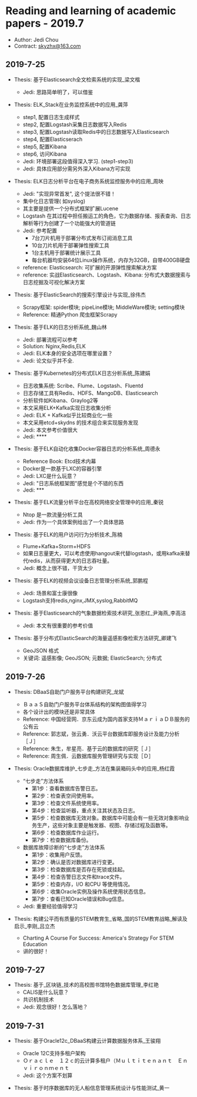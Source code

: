 # Reading and learning of academic papers - 2019.7

* Author: Jedi Chou
* Contract: skyzhx@163.com

## 2019-7-25

* Thesis: 基于Elasticsearch全文检索系统的实现_梁文楷
  * Jedi: 思路简单明了，可以借鉴

* Thesis: ELK_Stack在业务监控系统中的应用_龚萍
  * step1, 配置日志生成样式
  * step2, 配置Logstash采集日志数据写入Redis
  * step3, 配置Logstash读取Redis中的日志数据写入Elasticsearch
  * step4, 配置Elasticserach
  * step5, 配置Kibana
  * step6, 访问Kibana
  * Jedi: 环境部署这段值得深入学习. (step1-step3)
  * Jedi: 具体应用部分需另外深入Kibana方可实现

* Thesis: ELK日志分析平台在电子商务系统监控服务中的应用_周映
  * Jedi: "实现异常首发", 这个提法很不错！
  * 集中化日志管理( 如syslog)
  * 其主要是提供一个分布式框架扩展Lucene
  * Logstash 在其过程中担任搬运工的角色，它为数据存储、报表查询、日志解析等行为创建了一个功能强大的管道链
  * Jedi: 参考配置
    * 7台刀片机用于部署分布式发布订阅消息工具
    * 10台刀片机用于部署弹性搜索工具
    * 1台主机用于部署统计展示工具
    * 每台机器均安装64位Linux操作系统，内存为32GB，自带400GB硬盘
  * reference: Elasticsearch: 可扩展的开源弹性搜索解决方案
  * reference: 实战Elasticsearch、Logstash、Kibana: 分布式大数据搜索与日志挖掘及可视化解决方案

* Thesis: 基于ElasticSearch的搜索引擎设计与实现_徐伟杰
  * Scrapy框架: spider模块; pipeLine模块; MiddleWare模块; setting模块
  * Reference: 精通Python 爬虫框架Scrapy

* Thesis: 基于ELK的日志分析系统_魏山林
  * Jedi: 部署流程可以参考
  * Solution: Nginx,Redis,ELK
  * Jedi: ELK本身的安全选项在哪里设置？
  * Jedi: 论文似乎并不全.

* Thesis: 基于Kubernetes的分布式ELK日志分析系统_陈建娟
  * 日志收集系统: Scribe、Flume、Logstash、Fluentd
  * 日志存储工具有Redis、HDFS、MangoDB、Elasticsearch
  * 分析软件如Kibana、Graylog2等
  * 本文采用ELK+Kafka实现日志收集分析
  * Jedi: ELK + Kafka似乎比较商业化一些
  * 本文采用etcd+skydns 的技术组合来实现服务发现
  * Jedi: 本文参考价值很大
  * Jedi: ****

* Thesis: 基于ELK自动化收集Docker容器日志的分析系统_周德永
  * Reference Book: Etcd技术内幕
  * Docker是一款基于LXC的容器引擎
  * Jedi: LXC是什么玩意？
  * Jedi: "日志系统框架图"感觉是个不错的东西
  * Jedi: ***

* Thesis: 基于ELK流量分析平台在高校网络安全管理中的应用_秦锐
  * Ntop 是一款流量分析工具
  * Jedi: 作为一个具体案例给出了一个具体思路

* Thesis: 基于ELK的用户访问行为分析技术_陈楠
  * Flume+Kafka+Storm+HDFS
  * 如果日志量更大，可以考虑使用hangout来代替logstash，或用kafka来替代redis，从而获得更大的日志吞吐量。
  * Jedi: 概念上很不错，干货太少

* Thesis: 基于ELK的视频会议设备日志管理分析系统_郭鹏程
  * Jedi: 场景和富士康很像
  * Logstash支持redis,nginx,JMX,syslog,RabbitMQ

* Thesis: 基于Elasticsearch的气象数据检索技术研究_张恩红_尹海燕_李高洁
  * Jedi: 本文有很重要的参考价值

* Thesis: 基于分布式ElasticSearch的海量遥感影像检索方法研究_卿建飞
  * GeoJSON 格式
  * 关键词: 遥感影像; GeoJSON; 元数据; ElasticSearch; 分布式
  
## 2019-7-26

* Thesis: DBaaS自助门户服务平台构建研究_龙斌
  * ＢａａＳ自助门户服务平台体系结构的架构图值得学习
  * 各个设计出的模块还是非常具体
  * Reference: 中国经营网．京东云成为国内首家支持ＭａｒｉａＤＢ服务的公有云
  * Reference: 郭志斌，张云勇．沃云平台数据库即服务设计及能力分析［Ｊ］
  * Reference: 朱生，牟星亮．基于云的数据库的研究［Ｊ］
  * Reference: 周生佩．云数据库服务管理研究与实现［Ｄ］

* Thesis: Oracle数据库维护_七步走_方法在集装箱码头中的应用_杨红霞
  * “七步走”方法体系
    * 第1步：查看数据库告警日志。
    * 第2步：检查表空间使用率。
    * 第3步：检查文件系统使用率。
    * 第4步：检查监听器，重点关注其状态及日志。
    * 第5步：检查数据库无效对象。数据库中可能会有一些无效对象影响业务生产，这些对象主要是触发器、视图、存储过程及函数等。
    * 第6步：检查数据库作业运行。
    * 第7步：检查数据库备份。
  * 数据库故障诊断的“七步走”方法体系
    * 第1步：收集用户反馈。
    * 第2步：确认是否对数据库进行变更。
    * 第3步：检查数据库是否存在死锁或挂起。
    * 第4步：检查告警日志文件和trace文件。
    * 第5步：检查内存，I/O 和CPU 等使用情况。
    * 第6步：收集Oracle实例及操作系统使用状态信息。
    * 第7步：查看已知Oracle错误和Bug信息。
  * Jedi: 重要经验值得学习

* Thesis: 构建公平而有质量的STEM教育生_省略_国的STEM教育战略_解读及启示_李刚_吕立杰
  * Charting A Course For Success: America's Strategy For STEM Education
  * 讲的很好！

## 2019-7-27

* Thesis: 基于_区块链_技术的高校图书馆特色数据库管理_李红艳
  * CALIS是什么玩意？
  * 共识机制技术
  * Jedi: 观念很好！怎么落地？

## 2019-7-31

* Thesis: 基于Oracle12c_DBaaS构建云计算数据服务体系_王骏翔
  * Oracle 12C支持多租户架构
  * Ｏｒａｃｌｅ　１２ｃ的云计算多租户（Ｍｕｌｔｉｔｅｎａｎｔ　Ｅｎｖｉｒｏｎｍｅｎｔ
  * Jedi: 这个方案不划算

* Thesis: 基于时序数据库的无人船信息管理系统设计与性能测试_黄一
